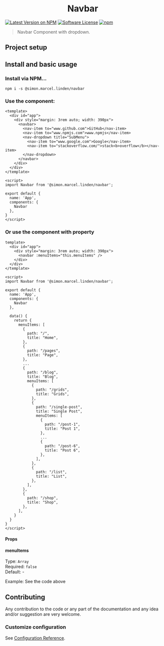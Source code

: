 <h1 align="center">Navbar</h1>

[![Latest Version on NPM](https://img.shields.io/npm/v/@simon.marcel.linden/navbar.svg?style=flat-square)](https://www.npmjs.com/package/@simon.marcel.linden/navbar)
[![Software License](https://img.shields.io/badge/license-MIT-brightgreen.svg?style=flat-square)](LICENSE.md)
[![npm](https://img.shields.io/npm/dt/@simon.marcel.linden/navbar?style=flat-square)](https://www.npmjs.com/package/responsive-vue-image)

> Navbar Component with dropdown.

## Project setup
## Install and basic usage
### Install via NPM...
```
npm i -s @simon.marcel.linden/navbar
```
### Use the component:
```
<template>
  <div id="app">
    <div style="margin: 3rem auto; width: 390px">
      <navbar>
        <nav-item to="www.github.com">GitHub</nav-item>
        <nav-item to="www.npmjs.com">www.npmjs</nav-item>
        <nav-dropdown title="SubMenu">
          <nav-item to="www.google.com">Google</nav-item>
          <nav-item to="stackoverflow.com/">stack<b>overflow</b></nav-item>
        </nav-dropdown>
      </navbar>
    </div>
  </div>
</template>

<script>
import Navbar from '@simon.marcel.linden/navbar';

export default {
  name: 'App',
  components: {
    Navbar
  },
}
</script>
```

### Or use the component with property
```
template>
  <div id="app">
    <div style="margin: 3rem auto; width: 390px">
      <navbar :menuItems="this.menuItems" />
    </div>
  </div>
</template>

<script>
import Navbar from '@simon.marcel.linden/navbar';

export default {
  name: 'App',
  components: {
    Navbar
  },
  
  data() {
    return {
      menuItems: [
        {
          path: "/",
          title: "Home",
        },
        {
          path: "/pages",
          title: "Page",
        },
        ...
        {
          path: "/blog",
          title: "Blog",
          menuItems: [
            {
              path: "/grids",
              title: "Grids",
            },
            {
              path: "/single-post",
              title: "Single Post",
              menuItems: [
                {
                  path: "/post-1",
                  title: "Post 1",
                },
                ...
                {
                  path: "/post-6",
                  title: "Post 6",
                },
              ],
            },
            {
              path: "/list",
              title: "List",
            },
          ],
        },
        {
          path: "/shop",
          title: "Shop",
        },
      ],
    }
  }
}
</script>
```

#### Props

#### menuItems
Type: `Array`<br>
Required: `false`<br>
Default: -

Example: See the code above

## Contributing
Any contribution to the code or any part of the documentation and any idea and/or suggestion are very welcome.

### Customize configuration
See [Configuration Reference](https://cli.vuejs.org/config/).
